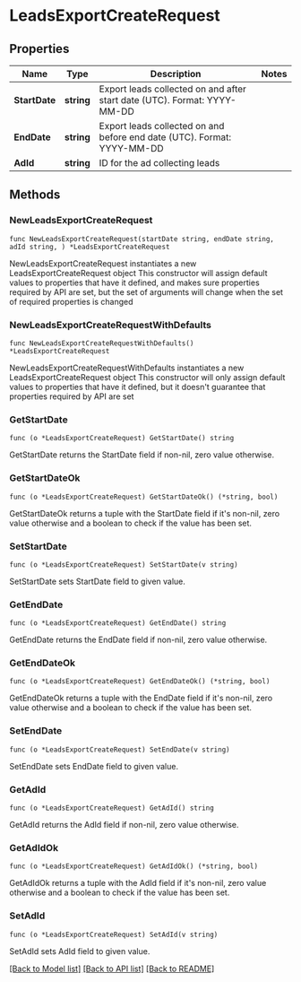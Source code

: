 # LeadsExportCreateRequest

## Properties

Name | Type | Description | Notes
------------ | ------------- | ------------- | -------------
**StartDate** | **string** | Export leads collected on and after start date (UTC). Format: YYYY-MM-DD | 
**EndDate** | **string** | Export leads collected on and before end date (UTC). Format: YYYY-MM-DD | 
**AdId** | **string** | ID for the ad collecting leads | 

## Methods

### NewLeadsExportCreateRequest

`func NewLeadsExportCreateRequest(startDate string, endDate string, adId string, ) *LeadsExportCreateRequest`

NewLeadsExportCreateRequest instantiates a new LeadsExportCreateRequest object
This constructor will assign default values to properties that have it defined,
and makes sure properties required by API are set, but the set of arguments
will change when the set of required properties is changed

### NewLeadsExportCreateRequestWithDefaults

`func NewLeadsExportCreateRequestWithDefaults() *LeadsExportCreateRequest`

NewLeadsExportCreateRequestWithDefaults instantiates a new LeadsExportCreateRequest object
This constructor will only assign default values to properties that have it defined,
but it doesn't guarantee that properties required by API are set

### GetStartDate

`func (o *LeadsExportCreateRequest) GetStartDate() string`

GetStartDate returns the StartDate field if non-nil, zero value otherwise.

### GetStartDateOk

`func (o *LeadsExportCreateRequest) GetStartDateOk() (*string, bool)`

GetStartDateOk returns a tuple with the StartDate field if it's non-nil, zero value otherwise
and a boolean to check if the value has been set.

### SetStartDate

`func (o *LeadsExportCreateRequest) SetStartDate(v string)`

SetStartDate sets StartDate field to given value.


### GetEndDate

`func (o *LeadsExportCreateRequest) GetEndDate() string`

GetEndDate returns the EndDate field if non-nil, zero value otherwise.

### GetEndDateOk

`func (o *LeadsExportCreateRequest) GetEndDateOk() (*string, bool)`

GetEndDateOk returns a tuple with the EndDate field if it's non-nil, zero value otherwise
and a boolean to check if the value has been set.

### SetEndDate

`func (o *LeadsExportCreateRequest) SetEndDate(v string)`

SetEndDate sets EndDate field to given value.


### GetAdId

`func (o *LeadsExportCreateRequest) GetAdId() string`

GetAdId returns the AdId field if non-nil, zero value otherwise.

### GetAdIdOk

`func (o *LeadsExportCreateRequest) GetAdIdOk() (*string, bool)`

GetAdIdOk returns a tuple with the AdId field if it's non-nil, zero value otherwise
and a boolean to check if the value has been set.

### SetAdId

`func (o *LeadsExportCreateRequest) SetAdId(v string)`

SetAdId sets AdId field to given value.



[[Back to Model list]](../README.md#documentation-for-models) [[Back to API list]](../README.md#documentation-for-api-endpoints) [[Back to README]](../README.md)


